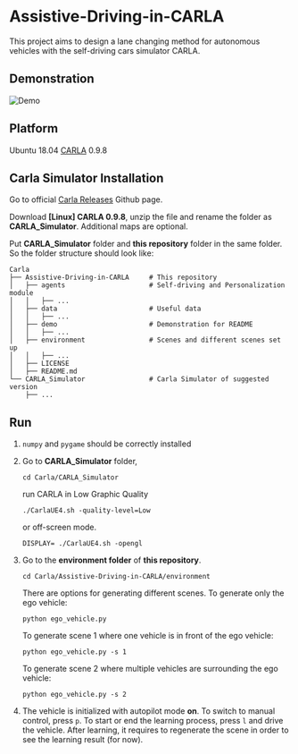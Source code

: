 # Assistive-Driving-in-CARLA

This project aims to design a lane changing method for autonomous vehicles with the self-driving cars simulator CARLA.

## Demonstration

![Demo](./demo/default_model.gif)


## Platform

Ubuntu 18.04
[CARLA](http://carla.org/) 0.9.8

## Carla Simulator Installation
Go to official [Carla Releases](https://github.com/carla-simulator/carla/releases) Github page.

Download **[Linux] CARLA 0.9.8**, unzip the file and rename the folder as **CARLA_Simulator**. Additional maps are optional.

Put **CARLA_Simulator** folder and **this repository** folder in the same folder. So the folder structure should look like:

```
Carla                              
├── Assistive-Driving-in-CARLA     # This repository
│   ├── agents                     # Self-driving and Personalization module
│   │   ├── ...
│   ├── data                       # Useful data
│   │   ├── ...
│   ├── demo                       # Demonstration for README
│   │   ├── ...
│   ├── environment                # Scenes and different scenes set up
│   │   ├── ...
│   ├── LICENSE                    
│   ├── README.md
└── CARLA_Simulator                # Carla Simulator of suggested version    
    ├── ...                    
```

## Run

1.  `numpy` and `pygame` should be correctly installed

2. Go to **CARLA_Simulator** folder,

   `cd Carla/CARLA_Simulator` 

   run CARLA in Low Graphic Quality

   `./CarlaUE4.sh -quality-level=Low`

   or off-screen mode.

   `DISPLAY= ./CarlaUE4.sh -opengl`

3. Go to the **environment folder** of **this repository**. 

   `cd Carla/Assistive-Driving-in-CARLA/environment `

   There are options for generating different scenes. To generate only the ego vehicle:

   `python ego_vehicle.py`

   To generate scene 1 where one vehicle is in front of the ego vehicle:

   `python ego_vehicle.py -s 1`

   To generate scene 2 where multiple vehicles are surrounding the ego vehicle:

   `python ego_vehicle.py -s 2` 

4. The vehicle is initialized with autopilot mode **on**. To switch to manual control, press `p`. To start or end the learning process, press `l` and drive the vehicle. After learning, it requires to regenerate the scene in order to see the learning result (for now).
